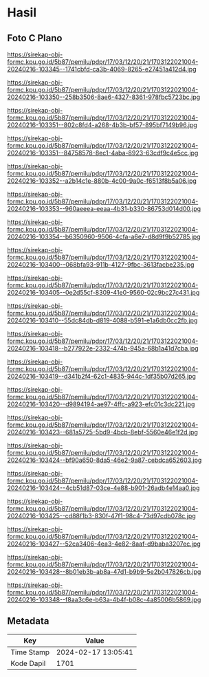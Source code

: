 # Hasil

## Foto C Plano

https://sirekap-obj-formc.kpu.go.id/5b87/pemilu/pdpr/17/03/12/20/21/1703122021004-20240216-103345--1741cbfd-ca3b-4069-8265-e27451a412d4.jpg

https://sirekap-obj-formc.kpu.go.id/5b87/pemilu/pdpr/17/03/12/20/21/1703122021004-20240216-103350--258b3506-8ae6-4327-8361-978fbc5723bc.jpg

https://sirekap-obj-formc.kpu.go.id/5b87/pemilu/pdpr/17/03/12/20/21/1703122021004-20240216-103351--802c8fd4-a268-4b3b-bf57-895bf7149b96.jpg

https://sirekap-obj-formc.kpu.go.id/5b87/pemilu/pdpr/17/03/12/20/21/1703122021004-20240216-103351--84758578-8ec1-4aba-8923-63cdf9c4e5cc.jpg

https://sirekap-obj-formc.kpu.go.id/5b87/pemilu/pdpr/17/03/12/20/21/1703122021004-20240216-103352--a2b14c1e-880b-4c00-9a0c-f6513f8b5a06.jpg

https://sirekap-obj-formc.kpu.go.id/5b87/pemilu/pdpr/17/03/12/20/21/1703122021004-20240216-103353--960aeeea-eeaa-4b31-b330-86753d014d00.jpg

https://sirekap-obj-formc.kpu.go.id/5b87/pemilu/pdpr/17/03/12/20/21/1703122021004-20240216-103354--b6350960-9506-4cfa-a6e7-d8d9f9b52785.jpg

https://sirekap-obj-formc.kpu.go.id/5b87/pemilu/pdpr/17/03/12/20/21/1703122021004-20240216-103400--068bfa93-911b-4127-9fbc-3613facbe235.jpg

https://sirekap-obj-formc.kpu.go.id/5b87/pemilu/pdpr/17/03/12/20/21/1703122021004-20240216-103405--0e2d55cf-8309-41e0-9560-02c9bc27c431.jpg

https://sirekap-obj-formc.kpu.go.id/5b87/pemilu/pdpr/17/03/12/20/21/1703122021004-20240216-103410--55dc84db-d819-4088-b591-e1a6db0cc2fb.jpg

https://sirekap-obj-formc.kpu.go.id/5b87/pemilu/pdpr/17/03/12/20/21/1703122021004-20240216-103418--b277922e-2332-474b-945a-68b1a41d7cba.jpg

https://sirekap-obj-formc.kpu.go.id/5b87/pemilu/pdpr/17/03/12/20/21/1703122021004-20240216-103419--d341b2f4-62c1-4835-944c-1df35b07d265.jpg

https://sirekap-obj-formc.kpu.go.id/5b87/pemilu/pdpr/17/03/12/20/21/1703122021004-20240216-103420--d9894194-ae97-4ffc-a923-efc01c3dc221.jpg

https://sirekap-obj-formc.kpu.go.id/5b87/pemilu/pdpr/17/03/12/20/21/1703122021004-20240216-103423--681a5725-5bd9-4bcb-8ebf-5560e46e1f2d.jpg

https://sirekap-obj-formc.kpu.go.id/5b87/pemilu/pdpr/17/03/12/20/21/1703122021004-20240216-103424--bf90a650-8da5-46e2-9a87-cebdca652603.jpg

https://sirekap-obj-formc.kpu.go.id/5b87/pemilu/pdpr/17/03/12/20/21/1703122021004-20240216-103424--4cb51d87-03ce-4e88-b901-26adb4e14aa0.jpg

https://sirekap-obj-formc.kpu.go.id/5b87/pemilu/pdpr/17/03/12/20/21/1703122021004-20240216-103425--cd88f1b3-830f-47f1-98c4-73d97cdb078c.jpg

https://sirekap-obj-formc.kpu.go.id/5b87/pemilu/pdpr/17/03/12/20/21/1703122021004-20240216-103427--52ca3406-4ea3-4e82-8aaf-d9baba3207ec.jpg

https://sirekap-obj-formc.kpu.go.id/5b87/pemilu/pdpr/17/03/12/20/21/1703122021004-20240216-103428--8b01eb3b-ab8a-47d1-b9b9-5e2b047826cb.jpg

https://sirekap-obj-formc.kpu.go.id/5b87/pemilu/pdpr/17/03/12/20/21/1703122021004-20240216-103348--f8aa3c6e-b63a-4b4f-b08c-4a85006b5869.jpg


## Metadata

| Key        | Value               |
| ---------- | ------------------- |
| Time Stamp | 2024-02-17 13:05:41 |
| Kode Dapil | 1701                |



